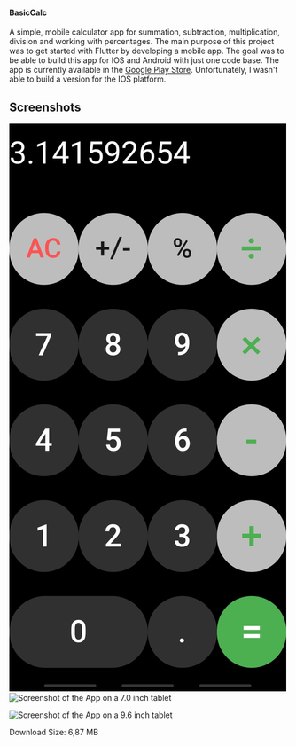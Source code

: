 #### BasicCalc

A simple, mobile calculator app for summation, subtraction, multiplication, division and working with percentages.
The main purpose of this project was to get started with Flutter by developing a mobile app. The goal was to be able to build this app for IOS and Android with just one code base. The app is currently available in the [Google Play Store](https://play.google.com/store/apps/details?id=com.matze.taschenrechner). Unfortunately, I wasn't able to build a version for the IOS platform.

## Screenshots

![Screenshot of the App on a smartphone](Screenshots/Screenshot_Handy_2.jpg "screenshot smartphone")
![Screenshot of the App on a 7.0 inch tablet](Screenshots/Screenshot_Tablet_7.0_Zoll_2.jpg "screenshot 7.0 inch tablet")

![Screenshot of the App on a 9.6 inch tablet](Screenshots/Screenshot_Tablet_9.6_Zoll_2.jpg.jpg "Screenshot 9.6 inch tablet")



Download Size: 6,87 MB
